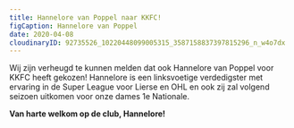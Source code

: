 ```yaml
---
title: Hannelore van Poppel naar KKFC!
figCaption: Hannelore van Poppel
date: 2020-04-08
cloudinaryID: 92735526_10220448099005315_3587158837397815296_n_w4o7dx
---
```


Wij zijn verheugd te kunnen melden dat ook Hannelore van Poppel voor KKFC heeft gekozen! Hannelore is een linksvoetige verdedigster met ervaring in de Super League voor Lierse en OHL en ook zij zal volgend seizoen uitkomen voor onze dames 1e Nationale.

**Van harte welkom op de club, Hannelore!**
